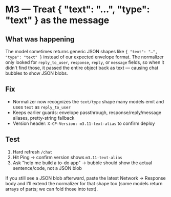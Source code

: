 # M3 — Treat { "text": "…", "type": "text" } as the message

## What was happening
The model sometimes returns generic JSON shapes like `{ "text": "…", "type": "text" }` instead of our expected envelope format. The normalizer only looked for `reply_to_user`, `response`, `reply`, or `message` fields, so when it didn't find those, it passed the entire object back as text — causing chat bubbles to show JSON blobs.

## Fix
- Normalizer now recognizes the `text/type` shape many models emit and uses `text` as `reply_to_user`
- Keeps earlier guards: envelope passthrough, response/reply/message aliases, pretty-string fallback
- Version header: `X-CP-Version: m3.11-text-alias` to confirm deploy

## Test
1. Hard refresh `/chat`
2. Hit Ping → confirm version shows `m3.11-text-alias`
3. Ask "help me build a to-do app" → bubble should show the actual sentence/code, not a JSON blob

If you still see a JSON blob afterward, paste the latest Network → Response body and I'll extend the normalizer for that shape too (some models return arrays of parts; we can fold those into text).